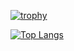 [![trophy](https://github-profile-trophy.vercel.app/?username=thunderboltengineer)](https://github.com/LogiStack/github-profile-trophy)
<!-- [![LogiStack's github stats](https://github-readme-stats.vercel.app/api?username=thunderboltengineer&count_private=true&show_icons=true&theme=calm)](https://github.com/LogiStack/github-readme-stats) -->
[![Top Langs](https://github-readme-stats.vercel.app/api/top-langs/?username=anuraghazra&theme=calm)](https://github.com/LogiStack/github-readme-stats)

